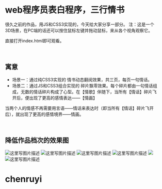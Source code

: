 # web程序员表白程序，三行情书

很久之前的作品，用JS和CSS3实现的，今天给大家分享一部分。
注：这是一个3D场景，在PC端的话还可以按住鼠标左键并拖动鼠标，来从各个视角观察它。

直接打开index.html即可观看。

<br>

## 寓意

- 场景一：通过纯CSS3实现的 情书动态翻阅效果，共三页，每页一句情话。
- 场景二：通过JS和CSS3组合实现的 碎片飘零效果。每个碎片都由一句情话组成，无数的情话碎片构成了心型。在【情歌】伴随下，当所有【情话】碎片飞开后，便出现了更高的感情表达——【情画】

当两个人的情感不再需要用言语——情话来表达时（即当所有【情话】碎片飞开后），就出现了更高的感情境界——情画。

<br>

## 降低作品档次的效果图

![这里写图片描述](https://img-blog.csdnimg.cn/img_convert/f90aeaa5ee7ad9406214d198498694f1.png)
![这里写图片描述](https://img-blog.csdnimg.cn/img_convert/ec9fcf7d19cd2760676081a159af793a.png)
![这里写图片描述](https://img-blog.csdnimg.cn/img_convert/0c59db9e9377b4c659a2149c3dabdc30.png)
![这里写图片描述](https://img-blog.csdnimg.cn/img_convert/bccf84656bb02fba274ce130c9c10b17.png)
![](https://github.com/Vuact/loveLetter/blob/master/img/7.gif?raw=true)
![这里写图片描述](https://github.com/Vuact/loveLetter/blob/master/img/5.gif?raw=true)






# chenruyi
